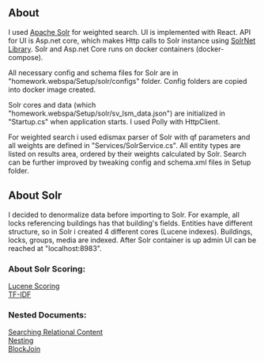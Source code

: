 
## About

I used [Apache Solr](https://lucene.apache.org/solr) for weighted search. 
UI is implemented with React. 
API for UI is Asp.net core, which makes Http calls to Solr instance using [SolrNet Library](https://github.com/SolrNet/SolrNet). 
Solr and Asp.net Core runs on  docker containers (docker-compose).  

All necessary config and schema files for Solr are in "homework.webspa/Setup/solr/configs" folder. Config folders are copied into docker image created. 

Solr cores and data (which "homework.webspa/Setup/solr/sv_lsm_data.json") are initialized in "Startup.cs" when application starts. I used Polly with HttpClient.

For weighted search i used edismax parser of Solr with qf parameters and all weights are defined in "Services/SolrService.cs". 
All entity types are listed on results area, ordered by their weights calculated by Solr. Search can be further improved by tweaking config and schema.xml files in Setup folder.

## About Solr

I decided to denormalize data before importing to Solr. For example, all locks referencing buildings has that building's fields.
Entities have different structure, so in Solr i created 4 different cores (Lucene indexes). Buildings, locks, groups, media are indexed.
After Solr container is up  admin UI can be reached at "localhost:8983". 


### About Solr Scoring:

[Lucene Scoring](https://lucene.apache.org/core/3_5_0/api/core/org/apache/lucene/search/Similarity.html)  
[TF-IDF](https://docs.google.com/spreadsheets/d/1Dn4DT1fWKkhDVN5aeS2yHroxIGosCgZOj1Y8UtgQtSQ/edit#gid=0)  


### Nested Documents:

[Searching Relational Content](http://blog.mikemccandless.com/2012/01/searching-relational-content-with.html)  
[Nesting](https://medium.com/@alisazhila/solr-s-nesting-on-solr-s-capabilities-to-handle-deeply-nested-document-structures-50eeaaa4347a)  
[BlockJoin](https://blog.griddynamics.com/how-to-use-block-join-to-improve-search-efficiency-with-nested-documents-in-solr/)  
